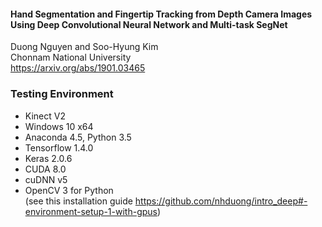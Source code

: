 #### Hand Segmentation and Fingertip Tracking from Depth Camera Images Using Deep Convolutional Neural Network and Multi-task SegNet
Duong Nguyen and Soo-Hyung Kim  
Chonnam National University  
https://arxiv.org/abs/1901.03465

### Testing Environment
- Kinect V2
- Windows 10 x64
- Anaconda 4.5, Python 3.5
- Tensorflow 1.4.0
- Keras 2.0.6
- CUDA 8.0
- cuDNN v5
- OpenCV 3 for Python  
(see this installation guide https://github.com/nhduong/intro_deep#-environment-setup-1-with-gpus)